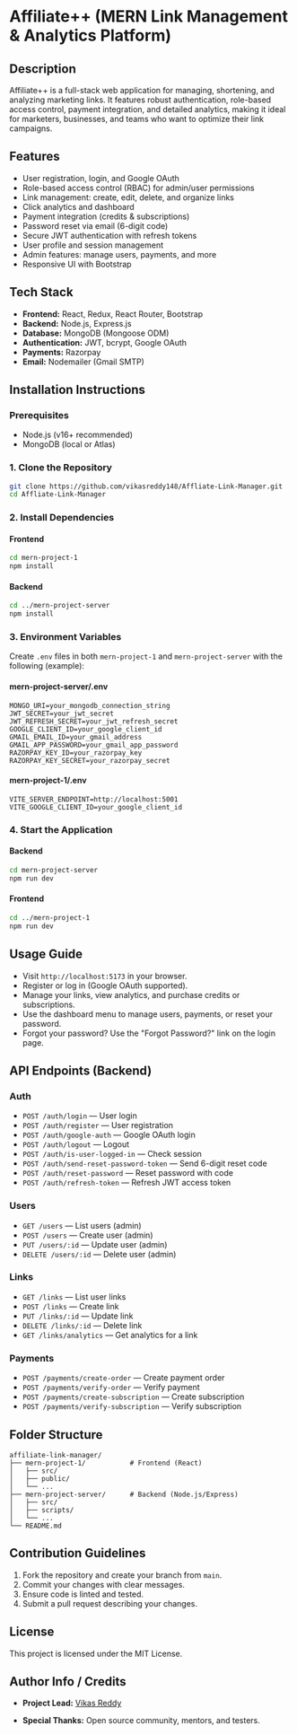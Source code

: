 # Affiliate++ (MERN Link Management & Analytics Platform)

## Description

Affiliate++ is a full-stack web application for managing, shortening, and analyzing marketing links. It features robust authentication, role-based access control, payment integration, and detailed analytics, making it ideal for marketers, businesses, and teams who want to optimize their link campaigns.

## Features

- User registration, login, and Google OAuth
- Role-based access control (RBAC) for admin/user permissions
- Link management: create, edit, delete, and organize links
- Click analytics and dashboard
- Payment integration (credits & subscriptions)
- Password reset via email (6-digit code)
- Secure JWT authentication with refresh tokens
- User profile and session management
- Admin features: manage users, payments, and more
- Responsive UI with Bootstrap

## Tech Stack

- **Frontend:** React, Redux, React Router, Bootstrap
- **Backend:** Node.js, Express.js
- **Database:** MongoDB (Mongoose ODM)
- **Authentication:** JWT, bcrypt, Google OAuth
- **Payments:** Razorpay 
- **Email:** Nodemailer (Gmail SMTP)

## Installation Instructions

### Prerequisites

- Node.js (v16+ recommended)
- MongoDB (local or Atlas)

### 1. Clone the Repository

```bash
git clone https://github.com/vikasreddy148/Affliate-Link-Manager.git
cd Affliate-Link-Manager
```

### 2. Install Dependencies

#### Frontend

```bash
cd mern-project-1
npm install
```

#### Backend

```bash
cd ../mern-project-server
npm install
```

### 3. Environment Variables

Create `.env` files in both `mern-project-1` and `mern-project-server` with the following (example):

#### mern-project-server/.env

```
MONGO_URI=your_mongodb_connection_string
JWT_SECRET=your_jwt_secret
JWT_REFRESH_SECRET=your_jwt_refresh_secret
GOOGLE_CLIENT_ID=your_google_client_id
GMAIL_EMAIL_ID=your_gmail_address
GMAIL_APP_PASSWORD=your_gmail_app_password
RAZORPAY_KEY_ID=your_razorpay_key
RAZORPAY_KEY_SECRET=your_razorpay_secret
```

#### mern-project-1/.env

```
VITE_SERVER_ENDPOINT=http://localhost:5001
VITE_GOOGLE_CLIENT_ID=your_google_client_id
```

### 4. Start the Application

#### Backend

```bash
cd mern-project-server
npm run dev
```

#### Frontend

```bash
cd ../mern-project-1
npm run dev
```

## Usage Guide

- Visit `http://localhost:5173` in your browser.
- Register or log in (Google OAuth supported).
- Manage your links, view analytics, and purchase credits or subscriptions.
- Use the dashboard menu to manage users, payments, or reset your password.
- Forgot your password? Use the "Forgot Password?" link on the login page.

## API Endpoints (Backend)

### Auth

- `POST /auth/login` — User login
- `POST /auth/register` — User registration
- `POST /auth/google-auth` — Google OAuth login
- `POST /auth/logout` — Logout
- `POST /auth/is-user-logged-in` — Check session
- `POST /auth/send-reset-password-token` — Send 6-digit reset code
- `POST /auth/reset-password` — Reset password with code
- `POST /auth/refresh-token` — Refresh JWT access token

### Users

- `GET /users` — List users (admin)
- `POST /users` — Create user (admin)
- `PUT /users/:id` — Update user (admin)
- `DELETE /users/:id` — Delete user (admin)

### Links

- `GET /links` — List user links
- `POST /links` — Create link
- `PUT /links/:id` — Update link
- `DELETE /links/:id` — Delete link
- `GET /links/analytics` — Get analytics for a link

### Payments

- `POST /payments/create-order` — Create payment order
- `POST /payments/verify-order` — Verify payment
- `POST /payments/create-subscription` — Create subscription
- `POST /payments/verify-subscription` — Verify subscription

## Folder Structure

```
affiliate-link-manager/
├── mern-project-1/           # Frontend (React)
│   ├── src/
│   ├── public/
│   └── ...
├── mern-project-server/      # Backend (Node.js/Express)
│   ├── src/
│   ├── scripts/
│   └── ...
└── README.md
```

## Contribution Guidelines

1. Fork the repository and create your branch from `main`.
2. Commit your changes with clear messages.
3. Ensure code is linted and tested.
4. Submit a pull request describing your changes.

## License

This project is licensed under the MIT License.

## Author Info / Credits

- **Project Lead:** [Vikas Reddy](https://github.com/vikasreddy148)

- **Special Thanks:** Open source community, mentors, and testers.
